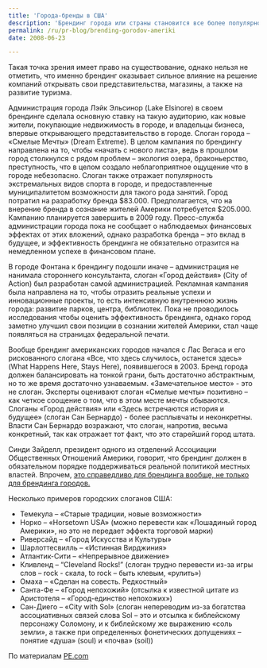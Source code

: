 ```yaml
---
title: 'Города-бренды в США'
description: 'Брендинг города или страны становится все более популярной темой, особенно это касается городов США. Теперь местные власти все менее склонны пускать на самотек процесс формирования образа города. Город Морено Вэлли прошлой осенью утвердил слоган «там, где воспаряют мечты» ("Where Dreams Soar") и логотип с деревом и птичкой. Город потратил более $70.000 на разработку бренда. Городские власти считают брендинг важной проблемой, которую необходимо решать, вкладом в будущее. Жители города настроены более спокойно – некоторые говорят, что вообще не слышали об этом, некоторым все равно, а часть говорит, что лучше бы эти деньги потратить на борьбу с преступностью, уборку улиц и ремонт школ.'
permalink: /ru/pr-blog/brending-gorodov-ameriki
date: 2008-06-23

---
```


Такая точка зрения имеет право на существование, однако нельзя не отметить, что именно брендинг оказывает сильное влияние на решение компаний открывать свои представительства, магазины, а также на развитие туризма.

Администрация города Лэйк Эльсинор (Lake Elsinore) в своем брендинге сделала основную ставку на такую аудиторию, как новые жители, покупающие недвижимость в городе, и владельцы бизнеса, впервые открывающего представительство в городе. Слоган города – «Смелые Мечты» (Dream Extreme). В целом кампания по брендингу направлена на то, чтобы «начать с нового листа», ведь в прошлом город столкнулся с рядом проблем – экология озера, браконьерство, преступность, что в целом создало неблагоприятное ощущение что в городе небезопасно. Слоган также отражает популярность экстремальных видов спорта в городе, и предоставленные муниципалитетом возможности для такого рода занятий. Город потратил на разработку бренда  $83.000. Предполагается, что на внерение бренда в сознание жителей Америки потребуется $205.000. Кампанию планируется завершить в 2009 году. Пресс-служба администрации города пока не сообщает о наблюдаемых финансовых эффектах от этих вложений, однако разработка бренда – это вклад в будущее, и эффективность брендинга не обязательно отразится на немедленном успехе в финансовом плане.

В городе Фонтана к брендингу подошли иначе – администрация не нанимала стороннего консультанта, слоган «Город действия» (City of Action) был разработан самой администрацией. Рекламная кампания была направлена на то, чтобы отразить реальные успехи и инновационные проекты, то есть интенсивную внутреннюю жизнь города: развитие парков, центра, библиотек. Пока не проводилось исследования чтобы оценить эффективность брендинга, однако город заметно улучшил свои позиции в сознании жителей Америки, стал чаще появляться на страницах федеральной печати.

Вообще брендинг американских городов начался с Лас Вегаса и его рискованного слогана «Все, что здесь случилось, останется здесь» (What Happens Here, Stays Here), появившегося в 2003. Бренд города должен балансировать на тонкой грани, быть достаточно абстрактным, но  то же время достаточно узнаваемым. «Замечательное место» - это не слоган. Эксперты оценивают слоган «Смелые мечты» позитивно – как четкое соощение о том, что в этом месте мечты сбываются. Слоганы «Город действия» или «Здесь встречаются история и будущее» (слоган Сан Бернардо)  - более расплывчаты и неконкретны. Власти Сан Бернардо возражают, что слоган, напротив, весьма конкретный, так как отражает тот факт, что это старейший город штата.

Синди Зайделл, президент одного из отделений Ассоциации Общественных Отношений Америки, говорит, что брендинг должен в обязательном порядке поддерживаться реальной политикой местных властей. Впрочем, <a href="/ru/pr-blog/branding-articles">это справедливо для брендинга вообще, не только для брендинга городов.</a>

Несколько примеров городских слоганов США:

<ul>
<li>Темекула – «Старые традиции, новые возможности» </li>
<li>Норко – «Horsetown USA» (можно перевести как «Лошадиный город Америки», но это не передает эффекта торговой марки) </li>
<li>Риверсайд – «Город Искусства и Культуры»</li>
<li>Шарлоттесвилль – «Истинная Вирджиния»</li>
<li>Атлантик-Сити – «Непрерывное движение»</li>
<li>Кливленд – “Cleveland Rocks!” (слоган трудно перевести из-за игры слов – rock  - скала, to rock – быть клевым, «рулить»)</li>
<li>Омаха – «Сделан на совесть. Редкостный»</li>
<li>Санта-Фе – «Город непохожий» (отсылка к известной цитате из Аристотеля – «Город-единство непохожих»)</li>
<li>Сан-Диего – «City with Sol» (слоган непереводим из-за богатства ассоциативных связей слова Sol – это и отсылка к библейскому персонажу Соломону, и к библейскому же выражению «соль земли», а также при определенных фонетических допущениях – понятие «душа» (soul) и «почва» (soil))</li>
</ul>

По материалам <a href="http://www.pe.com/localnews/inland/stories/PE_News_Local_S_branding22.3d0d685.html">PE.com

</a>

